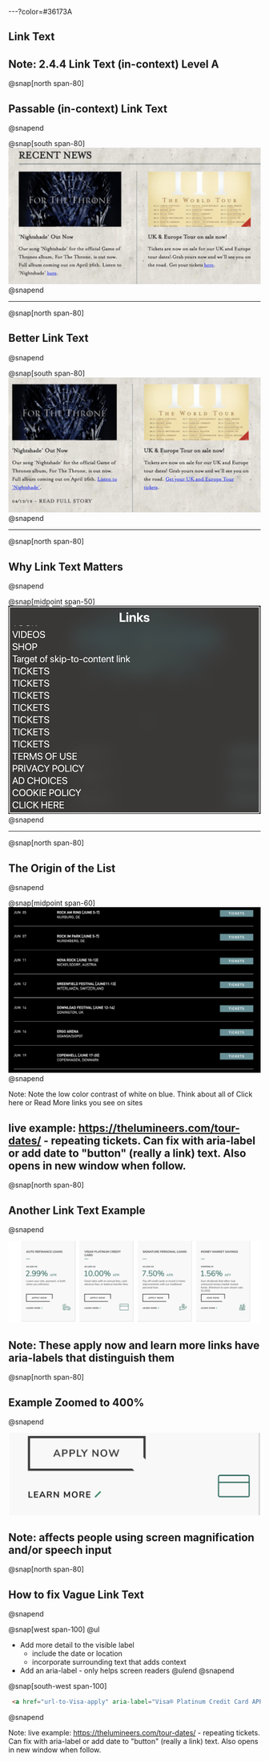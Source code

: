 ---?color=#36173A
## Link Text

Note: 2.4.4 Link Text (in-context) Level A
---
@snap[north span-80]
## Passable (in-context) Link Text
@snapend

@snap[south span-80]
![alt=screen shot showing use of here link text within a paragraph](techniques/link-text/img/link-purpose-in-context.png)
@snapend

---
@snap[north span-80]
## Better Link Text
@snapend

@snap[south span-80]
![alt=screen shot showing use of here link text within a paragraph](techniques/link-text/img/link-purpose-in-context-improved.png)
@snapend

---
@snap[north span-80]
## Why Link Text Matters
@snapend

@snap[midpoint span-50]
![alt=screen shot of VoiceOver list of links](techniques/link-text/img/links-list.png)
@snapend

---
@snap[north span-80]
## The Origin of the List
@snapend

@snap[midpoint span-60]
![alt=screen shot of tour dates for a band with links that just say Tickets](techniques/link-text/img/links-full-view.png)
@snapend

Note: Note the low color contrast of white on blue. Think about all of Click here or Read More links you see on sites

live example:  https://thelumineers.com/tour-dates/ - repeating tickets. Can fix with aria-label or add date to "button" (really a link) text. Also opens in new window when follow.
---
@snap[north span-80]
## Another Link Text Example
@snapend


![alt=screen shot with various loan options, each with a Apply Now and Learn More link](techniques/link-text/img/link-text-loan-info.png)

Note: These apply now and learn more links have aria-labels that distinguish them
---
@snap[north span-80]
## Example Zoomed to 400%
@snapend

![alt=screen shot with various loan options, each with a Apply Now and Learn More link](techniques/link-text/img/link-text-loan-info-zoom400.png)

Note: affects people using screen magnification and/or speech input
---
@snap[north span-80]
## How to fix Vague Link Text
@snapend

@snap[west span-100]
@ul[](false)
- Add more detail to the visible label
  - include the date or location
  - incorporate surrounding text that adds context
- Add an aria-label - only helps screen readers
@ulend
@snapend

@snap[south-west span-100]
```html zoom-15 code-wrap
 <a href="url-to-Visa-apply" aria-label="Visa® Platinum Credit Card APPLY NOW">APPLY NOW</a>
```
@snapend

Note: live example:  https://thelumineers.com/tour-dates/ - repeating tickets. Can fix with aria-label or add date to "button" (really a link) text. Also opens in new window when follow.
